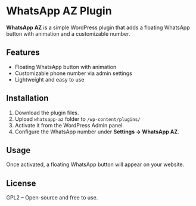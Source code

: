 # WhatsApp AZ Plugin

**WhatsApp AZ** is a simple WordPress plugin that adds a floating WhatsApp button with animation and a customizable number.

## Features
- Floating WhatsApp button with animation
- Customizable phone number via admin settings
- Lightweight and easy to use

## Installation
1. Download the plugin files.
2. Upload `whatsapp-az` folder to `/wp-content/plugins/`
3. Activate it from the WordPress Admin panel.
4. Configure the WhatsApp number under **Settings → WhatsApp AZ**.

## Usage
Once activated, a floating WhatsApp button will appear on your website.

## License
GPL2 – Open-source and free to use.
